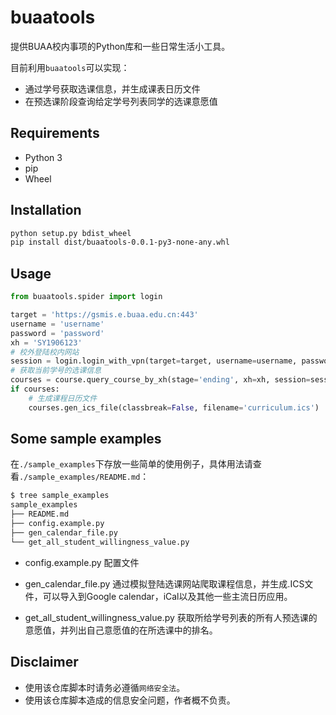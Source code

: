 # buaatools

提供BUAA校内事项的Python库和一些日常生活小工具。

目前利用`buaatools`可以实现：

- 通过学号获取选课信息，并生成课表日历文件
- 在预选课阶段查询给定学号列表同学的选课意愿值

## Requirements

- Python 3
- pip
- Wheel

## Installation

```bash
python setup.py bdist_wheel
pip install dist/buaatools-0.0.1-py3-none-any.whl
```

## Usage

```python
from buaatools.spider import login

target = 'https://gsmis.e.buaa.edu.cn:443'
username = 'username'
password = 'password'
xh = 'SY1906123'
# 校外登陆校内网站
session = login.login_with_vpn(target=target, username=username, password=password)
# 获取当前学号的选课信息
courses = course.query_course_by_xh(stage='ending', xh=xh, session=session, vpn=True)
if courses:
    # 生成课程日历文件
    courses.gen_ics_file(classbreak=False, filename='curriculum.ics')
```

## Some sample examples

在`./sample_examples`下存放一些简单的使用例子，具体用法请查看`./sample_examples/README.md`：

```bash
$ tree sample_examples
sample_examples
├── README.md
├── config.example.py
├── gen_calendar_file.py
└── get_all_student_willingness_value.py
```

- config.example.py 配置文件
- gen_calendar_file.py 通过模拟登陆选课网站爬取课程信息，并生成.ICS文件，可以导入到Google calendar，iCal以及其他一些主流日历应用。

- get_all_student_willingness_value.py 获取所给学号列表的所有人预选课的意愿值，并列出自己意愿值的在所选课中的排名。


## Disclaimer

- 使用该仓库脚本时请务必遵循`网络安全法`。
- 使用该仓库脚本造成的信息安全问题，作者概不负责。